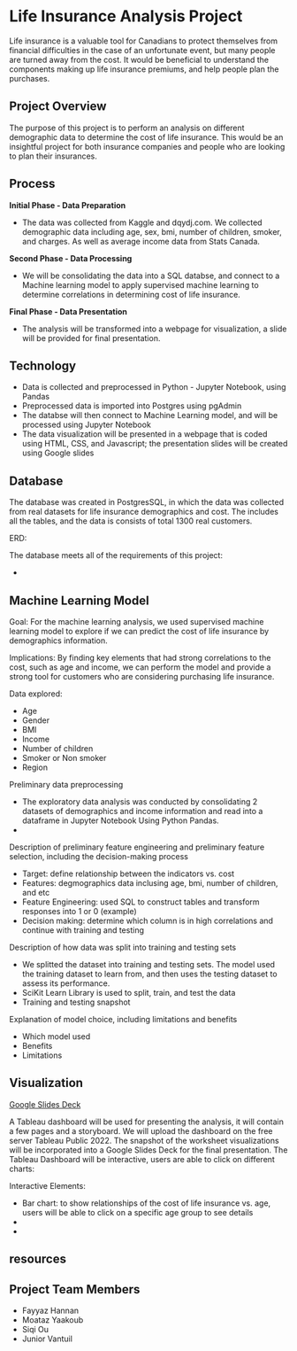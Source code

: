 # Life Insurance Analysis Project


Life insurance is a valuable tool for Canadians to protect themselves from financial difficulties in the case of an unfortunate event, but many people are turned away from the cost. It would be beneficial to understand the components making up life insurance premiums, and help people plan the purchases.


## Project Overview

The purpose of this project is to perform an analysis on different demographic data to determine the cost of life insurance. This would be an insightful project for both insurance companies and people who are looking to plan their insurances.


## Process

**Initial Phase - Data Preparation**
* The data was collected from Kaggle and dqydj.com. We collected demographic data including age, sex, bmi, number of children, smoker, and charges. As well as average income data from Stats Canada.

**Second Phase - Data Processing**
* We will be consolidating the data into a SQL databse, and connect to a Machine learning model to apply supervised machine learning to determine correlations in determining cost of life insurance.

**Final Phase - Data Presentation**
* The analysis will be transformed into a webpage for visualization, a slide will be provided for final presentation.


## Technology

* Data is collected and preprocessed in Python - Jupyter Notebook, using Pandas
* Preprocessed data is imported into Postgres using pgAdmin
* The databse will then connect to Machine Learning model, and will be processed using Jupyter Notebook
* The data visualization will be presented in a webpage that is coded using HTML, CSS, and Javascript; the presentation slides will be created using Google slides


## Database

The database was created in PostgresSQL, in which the data was collected from real datasets for life insurance demographics and cost. The includes all the tables, and the data is consists of total 1300 real customers.

ERD:

The database meets all of the requirements of this project:

* 

## Machine Learning Model

Goal: For the machine learning analysis, we used supervised machine learning model to explore if we can predict the cost of life insurance by demographics information.

Implications: By finding key elements that had strong correlations to the cost, such as age and income, we can perform the model and provide a strong tool for customers who are considering purchasing life insurance.

Data explored:
* Age
* Gender
* BMI
* Income
* Number of children
* Smoker or Non smoker
* Region
 

Preliminary data preprocessing

* The exploratory data analysis was conducted by consolidating 2 datasets of demographics and income information and read into a dataframe in Jupyter Notebook Using Python Pandas.
* 

Description of preliminary feature engineering and preliminary feature selection, including the decision-making process
* Target: define relationship between the indicators vs. cost
* Features: degmographics data inclusing age, bmi, number of children, and etc
* Feature Engineering: used SQL to construct tables and transform responses into 1 or 0 (example)
* Decision making: determine which column is in high correlations and continue with training and testing

Description of how data was split into training and testing sets
* We splitted the dataset into training and testing sets. The model used the training dataset to learn from, and then uses the testing dataset to assess its performance.
* SciKit Learn Library is used to split, train, and test the data
* Training and testing snapshot

Explanation of model choice, including limitations and benefits
* Which model used
* Benefits
* Limitations

## Visualization

[Google Slides Deck](https://docs.google.com/presentation/d/1whnuTL6ZM5WVz83VrgLC6633P-9DmyqtbOEfLG1-kRU/edit?usp=share_link)

A Tableau dashboard will be used for presenting the analysis, it will contain a few pages and a storyboard. We will upload the dashboard on the free server Tableau Public 2022.
The snapshot of the worksheet visualizations will be incorporated into a Google Slides Deck for the final presentation. 
The Tableau Dashboard will be interactive, users are able to click on different charts:

Interactive Elements:
* Bar chart: to show relationships of the cost of life insurance vs. age, users will be able to click on a specific age group to see details
* 
* 

## resources

## Project Team Members
* Fayyaz Hannan 
* Moataz Yaakoub
* Siqi Ou
* Junior Vantuil

